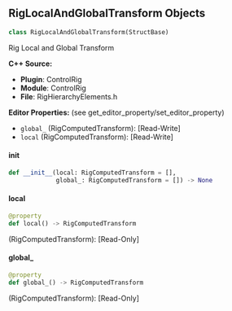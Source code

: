 ## RigLocalAndGlobalTransform Objects

```python
class RigLocalAndGlobalTransform(StructBase)
```

Rig Local and Global Transform

**C++ Source:**

- **Plugin**: ControlRig
- **Module**: ControlRig
- **File**: RigHierarchyElements.h

**Editor Properties:** (see get_editor_property/set_editor_property)

- ``global_`` (RigComputedTransform):  [Read-Write]
- ``local`` (RigComputedTransform):  [Read-Write]

<a id="unreal.RigLocalAndGlobalTransform.__init__"></a>

#### __init__

```python
def __init__(local: RigComputedTransform = [],
             global_: RigComputedTransform = []) -> None
```

<a id="unreal.RigLocalAndGlobalTransform.local"></a>

#### local

```python
@property
def local() -> RigComputedTransform
```

(RigComputedTransform):  [Read-Only]

<a id="unreal.RigLocalAndGlobalTransform.global_"></a>

#### global_

```python
@property
def global_() -> RigComputedTransform
```

(RigComputedTransform):  [Read-Only]

<a id="unreal.RigCurrentAndInitialTransform"></a>